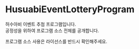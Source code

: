 # HusuabiEventLotteryProgram
허수아비 이벤트 추첨 프로그램입니다.  
공정성을 위하여 프로그램 소스 전체를 공개합니다.  

프로그램 소스 사용은 라이선스를 반드시 확인해주세요.
